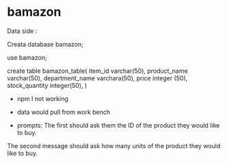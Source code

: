 # bamazon

Data side :

Creata database bamazon;

use bamazon;

create table bamazon_table(
item_id varchar(50),
product_name varchar(50),
department_name varchara(50),
price integer (50),
stock_quantity integer(50),
)

* npm I not working
* data would pull from work bench

* prompts:
 The first should ask them the ID of the product they would like to buy.

 The second message should ask how many units of the product they would like to buy.